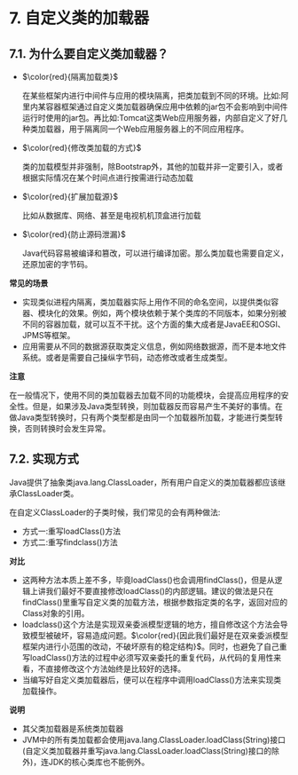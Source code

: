 # 7. 自定义类的加载器

## 7.1. 为什么要自定义类加载器？

- $\color{red}{隔离加载类}$

  在某些框架内进行中间件与应用的模块隔离，把类加载到不同的环境。比如:阿里内某容器框架通过自定义类加载器确保应用中依赖的jar包不会影响到中间件运行时使用的jar包。再比如:Tomcat这类Web应用服务器，内部自定义了好几种类加载器，用于隔离同一个Web应用服务器上的不同应用程序。

- $\color{red}{修改类加载的方式}$

  类的加载模型并非强制，除Bootstrap外，其他的加载并非一定要引入，或者根据实际情况在某个时间点进行按需进行动态加载

- $\color{red}{扩展加载源}$

  比如从数据库、网络、甚至是电视机机顶盒进行加载

- $\color{red}{防止源码泄漏}$

  Java代码容易被编译和篡改，可以进行编译加密。那么类加载也需要自定义，还原加密的字节码。

**常见的场景**

- 实现类似进程内隔离，类加载器实际上用作不同的命名空间，以提供类似容器、模块化的效果。例如，两个模块依赖于某个类库的不同版本，如果分别被不同的容器加载，就可以互不干扰。这个方面的集大成者是JavaEE和OSGI、JPMS等框架。
- 应用需要从不同的数据源获取类定义信息，例如网络数据源，而不是本地文件系统。或者是需要自己操纵字节码，动态修改或者生成类型。

**注意**

在一般情况下，使用不同的类加载器去加载不同的功能模块，会提高应用程序的安全性。但是，如果涉及Java类型转换，则加载器反而容易产生不美好的事情。在做Java类型转换时，只有两个类型都是由同一个加载器所加载，才能进行类型转换，否则转换时会发生异常。

## 7.2. 实现方式

Java提供了抽象类java.lang.ClassLoader，所有用户自定义的类加载器都应该继承ClassLoader类。

在自定义ClassLoader的子类时候，我们常见的会有两种做法:

- 方式一:重写loadClass()方法
- 方式二:重写findclass()方法

**对比**

- 这两种方法本质上差不多，毕竟loadClass()也会调用findClass()，但是从逻辑上讲我们最好不要直接修改loadClass()的内部逻辑。建议的做法是只在findClass()里重写自定义类的加载方法，根据参数指定类的名字，返回对应的Class对象的引用。
- loadclass()这个方法是实现双亲委派模型逻辑的地方，擅自修改这个方法会导致模型被破坏，容易造成问题。$\color{red}{因此我们最好是在双亲委派模型框架内进行小范围的改动，不破坏原有的稳定结构}$。同时，也避免了自己重写loadClass()方法的过程中必须写双亲委托的重复代码，从代码的复用性来看，不直接修改这个方法始终是比较好的选择。
- 当编写好自定义类加载器后，便可以在程序中调用loadClass()方法来实现类加载操作。

**说明**

- 其父类加载器是系统类加载器
- JVM中的所有类加载都会使用java.lang.ClassLoader.loadClass(String)接口(自定义类加载器并重写java.lang.ClassLoader.loadClass(String)接口的除外)，连JDK的核心类库也不能例外。
